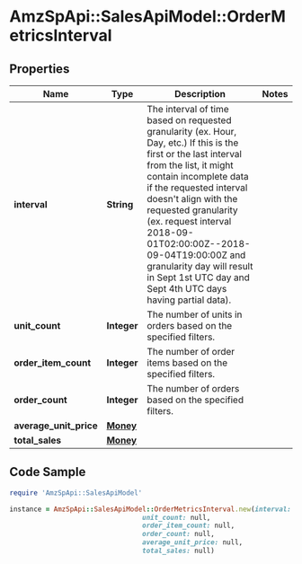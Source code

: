 # AmzSpApi::SalesApiModel::OrderMetricsInterval

## Properties

Name | Type | Description | Notes
------------ | ------------- | ------------- | -------------
**interval** | **String** | The interval of time based on requested granularity (ex. Hour, Day, etc.) If this is the first or the last interval from the list, it might contain incomplete data if the requested interval doesn&#39;t align with the requested granularity (ex. request interval 2018-09-01T02:00:00Z--2018-09-04T19:00:00Z and granularity day will result in Sept 1st UTC day and Sept 4th UTC days having partial data). | 
**unit_count** | **Integer** | The number of units in orders based on the specified filters. | 
**order_item_count** | **Integer** | The number of order items based on the specified filters. | 
**order_count** | **Integer** | The number of orders based on the specified filters. | 
**average_unit_price** | [**Money**](Money.md) |  | 
**total_sales** | [**Money**](Money.md) |  | 

## Code Sample

```ruby
require 'AmzSpApi::SalesApiModel'

instance = AmzSpApi::SalesApiModel::OrderMetricsInterval.new(interval: null,
                                 unit_count: null,
                                 order_item_count: null,
                                 order_count: null,
                                 average_unit_price: null,
                                 total_sales: null)
```


